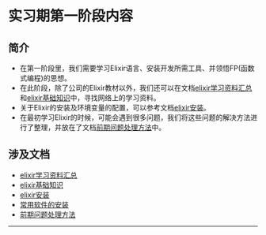 # 实习期第一阶段内容

## 简介

* 在第一阶段里，我们需要学习Elixir语言、安装开发所需工具、并领悟FP(函数式编程)的思想。</br>
* 在此阶段，除了公司的Elixir教材以外，我们还可以在文档[elixir学习资料汇总](/lib/elixir学习资料汇总.md)和[elixir基础知识](/lib/elixir基础知识.md)中，寻找网络上的学习资料。</br>
* 关于Elixir的安装及环境变量的配置，可以参考文档[elixir安装](/lib/elixir安装及demo相关资料.md#一_Elixir安装)。</br>
* 在最初学习Elixir的时候，可能会遇到很多问题，我们将这些问题的解决方法进行了整理，并放在了文档[前期问题处理方法](/lib/前期问题.md)中。

## 涉及文档

* [elixir学习资料汇总](/lib/elixir学习资料汇总.md)
* [elixir基础知识](/lib/elixir基础知识.md)
* [elixir安装](/lib/elixir安装及demo相关资料.md#一_Elixir安装)
* [常用软件的安装](/lib/常用软件的安装.md)
* [前期问题处理方法](/lib/前期问题.md)

---
